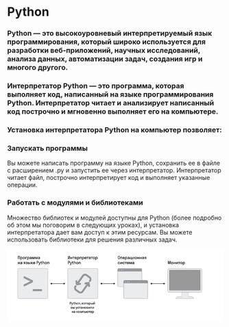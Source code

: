 # Python
### Python — это высокоуровневый интерпретируемый язык программирования, который широко используется для разработки веб-приложений, научных исследований, анализа данных, автоматизации задач, создания игр и многого другого.

### Интерпретатор Python — это программа, которая выполняет код, написанный на языке программирования Python. Интерпретатор читает и анализирует написанный код построчно и мгновенно выполняет его на компьютере.

### Установка интерпретатора Python на компьютер позволяет:

### Запускать программы
Вы можете написать программу на языке Python, сохранить ее в файле с расширением .py и запустить ее через интерпретатор. Интерпретатор читает файл, построчно интерпретирует код и выполняет указанные операции.

### Работать с модулями и библиотеками
Множество библиотек и модулей доступны для Python (более подробно об этом мы поговорим в следующих уроках), и установка интерпретатора дает вам доступ к этим ресурсам. Вы можете использовать библиотеки для решения различных задач.

![1](images//1.png)